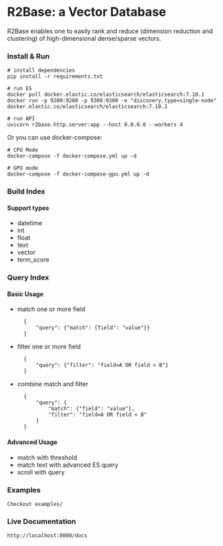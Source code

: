 # R2Base: a Vector Database
R2Base enables one to easily rank and reduce (dimension reduction and clustering) of high-dimensional dense/sparse vectors.

### Install & Run
    # install dependencies
    pip install -r requirements.txt
    
    # run ES
    docker pull docker.elastic.co/elasticsearch/elasticsearch:7.10.1
    docker run -p 9200:9200 -p 9300:9300 -e "discovery.type=single-node" docker.elastic.co/elasticsearch/elasticsearch:7.10.1
    
    # run API
    uvicorn r2base.http.server:app --host 0.0.0.0 --workers 4
   
Or you can use docker-compose:
    
    # CPU Mode
    docker-compose -f docker-compose.yml up -d
    
    # GPU mode
    docker-compose -f docker-compose-gpu.yml up -d

### Build Index
#### Support types
- datetime
- int
- float
- text
- vector
- term_score


### Query Index
#### Basic Usage
- match one or more field

        {
            "query": {"match": {field": "value"}}
        }
- filter one or more field

        {
            "query": {"filter": "field=A OR field < B"}
        }
- combine match and filter

        {
            "query": {
                "match": {"field": "value"},
                "filter": "field=A OR field < B"
            }
        }

#### Advanced Usage

- match with threshold
- match text with advanced ES query
- scroll with query

### Examples
    Checkout examples/
    
### Live Documentation
    http://localhost:8000/docs

    
 

